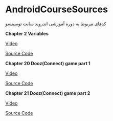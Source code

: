 # AndroidCourseSources
کدهای مربوط به دوره آموزشی اندروید سایت توسینسو

<b>Chapter 2 Variables</b>

[Video](https://programming.tosinso.com/fa/videos/1904)

[Source Code](https://github.com/MehdiAdeliFar/AndroidCourseSources/blob/master/Chapter%2020%20DoozGame/DoozGame.rar)

<b>Chapter 20 Dooz(Connect) game part 1</b>

[Video](https://programming.tosinso.com/fa/videos/2242)

[Source Code](https://github.com/MehdiAdeliFar/AndroidCourseSources/blob/master/Chapter%2020%20DoozGame/DoozGame.rar)


<b>Chapter 21 Dooz(Connect) game part 2</b>

[Video](https://programming.tosinso.com/fa/videos/2243)

[Source Code](https://github.com/MehdiAdeliFar/AndroidCourseSources/blob/master/Chapter%2020%20DoozGame/DoozGame.rar)


